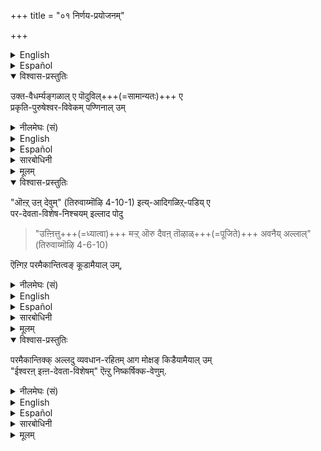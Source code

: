 +++
title = "०१ निर्णय-प्रयोजनम्"

+++
<details><summary>English</summary>

WHY SHOULD WE DETERMINE WHO THE SUPREME DEITY IS:
</details>

<details><summary>Español</summary>

WHY SHOULD WE DETERMINE WHO THE SUPREME DEITY IS:
</details>

<details open><summary>विश्वास-प्रस्तुतिः</summary>

उक्त-वैधर्म्यङ्गळाल् ए पॊदुविल्+++(=सामान्यतः)+++ ए  
प्रकृति-पुरुषेश्वर-विवेकम् पण्णिनाल् उम्  
</details>

<details><summary>नीलमेघः (सं)</summary>

उक्त-वैधर्म्यैः सामान्यतः प्रकृति-पुरुषेश्वर-विवेके कृतेऽपि
</details>

<details><summary>English</summary>

All 'reals' have been classified into matter ( Prakṛti), the individual self and the Supreme Self or Iśvara  
on the basis of the differences among them pointed out before.  
</details>

<details><summary>Español</summary>

All 'reals' have been classified into matter ( Prakṛti), the individual self and the Supreme Self or Iśvara  
on the basis of the differences among them pointed out before.  
</details>

<details><summary>सारबोधिनी</summary>

मुऩ्ऩधिकारत्तिऱ् ‌चॊऩ्ऩ चिदचिदीश्वरतत्वत्रयज्ञानत्तालेय् ए  
अमृतत्वसिद्धिय् उण्ड् ऎऩ्ऱु उपनिषत्तुक्कळिल् सॊल्लियिरुक्क,  
परदेवतानिर्णयमॆदऱ्‌कागवॆऩ्ऩ वरुळिच्चॆय्गिऱार् उक्तवैधर्म्यङ्गळाले इति ।  
उक्तवैधर्म्यङ्गळ् - गुणत्रयाश्रयत्व, अणुत्वे सति चेतनत्व, विभुत्वे सति चेतनत्वादिकळ्.  
पॊदुविले - विष्णुब्रह्मरुद्रसाधारणमाग.  
विभुत्वे सति चेतनत्वादिकळ् ब्रह्मविष्णुरुद्रादिकळिलॆवर्गळीश्वरनानालुमवर्गळुक्कु साधारणमागुमिऱे. 

</details>

<details><summary>मूलम्</summary>

उक्तवैधर्म्यङ्गळाले पॊदुविले प्रकृतिपुरुषेश्वरविवेकम् पण्णिनालुम् "ऒऩ्ऱुन्देवुम्" (तिरुवाय्मॊऴि 4-10-1) इत्यादिगळिऱ्‌पडिये 
</details>

<details open><summary>विश्वास-प्रस्तुतिः</summary>

"ऒऩ्ऱ् उऩ् देवुम्" (तिरुवाय्मॊऴि 4-10-1) इत्य्-आदिगळिऱ्‌-पडिय् ए  
पर-देवता-विशेष-निश्चयम् इल्लाद पोदु  

> "उऩ्ऩित्तु+++(=ध्यात्वा)+++ मऱ्ऱ् ऒरु दैवऩ् तॊऴाळ्+++(=पूजिते)+++ अवनैय् अल्लाल्" (तिरुवाय्मॊऴि 4-6-10)  

ऎऩ्गिऱ परमैकान्तित्वङ् कूडामैयाल् उम्,  
</details>

<details><summary>नीलमेघः (सं)</summary>

"ऒऩ्ऱुन्देवुम्" ("एकीभवन्त्या देवजातेः " ) इत्य्-आद्य्-उक्त-रीत्या  
परदेवता-विशेष-निश्चयस्याभावे  

> “स्मृत्वाऽन्यं कमपि देवं  
> न श्रयेत् (सा) तं विना" 

इत्य्-उक्तस्य परमैकान्तित्वस्यायोगात्  

</details>

<details><summary>English</summary>

(From a knowledge of this classification alone),  
it is not possible to attain supreme devotion to a single deity to the exclusion of all others,  
unless the truth as to who is the Supreme Deity has been ascertained  
as in the words of the Alwar:  

> "She will not worship any god other than Bhagavān  
> nor dream of any such god". 
</details>

<details><summary>Español</summary>

(From a knowledge of this classification alone),  
it is not possible to attain supreme devotion to a single deity to the exclusion of all others,  
unless the truth as to who is the Supreme Deity has been ascertained  
as in the words of the Alwar:  

> "She will not worship any god other than Bhagavān  
> nor dream of any such god". 
</details>

<details><summary>सारबोधिनी</summary>

ऒऩ्ऱुम् तेवुमित्यादिकळिऱ्‌पडिये.  
ऒऩ्ऱुम् तेवुमॆऩ्गिऱ तिरुवाय्मॊऴि नालाम्बत्तिल् पत्तावदु तिरुवाय्मॊऴि.  
इङ्गु आदिपदत्ताल् "तिण्णम् वीडु" इत्यादिकळुक्कु ग्रहणम्.  
इत्यादिकळिऱ्‌पडिये - इत्यादिकळिल् निश्चयित्तबडिये.  

परदेवता-विशेष-निश्चयम् इल्लादबोदु -  

> "पेस निऩ्ऱ सिवनुक्क् उम्  
पिरमऩ् तनक्कुम् पिऱर्क्कुम् नायगऩ् अवऩ् ए" 

ऎऩ्गिऱबडि नारायणने परतत्वमॆऩ्गिऱ निश्चयम् इल्लादबोदु.  

उऩ्ऩित्तु इत्यादि ।  
अवनैय् अल्लाल् - भगवानैविट्टु,  
मऱ्ऱॊरु तैवम् - मऱ्ऱॊरु दैवत्तै.  
उऩ्ऩित्तुत् तॊऴाळ् - परत्वेन निनैत्तुत् तॊऴाळ् ऎऩ्ऱ-बडि,  
ऎऩ्गिऱ परमैकान्तित्वङ् गूडामैयाल् उम् इति ।  
एकस्मिन् अन्तः – परत्वेन उपायत्वेन उपेयत्वेन च निश्चयः एकान्तः ।  
एकान्तः अस्यास्तीति एकान्ती ।  
परमश् चासौ एकान्ती च परमैकान्ती  
तस्य भावः परमैकान्तित्वम्.  
अदु परदेवतानिर्णयमिल्लाद ऒरुवनुक्कु इरुन्दालुम्  
इदु रुद्रादिविषयत्तिलुङ् गूडुमागैयाल्  
अवनुक्कु देवतान्तर-वैमुख्य सहितमाऩ  
 
> "उऩ्ऩित्तु मऱ्ऱॊरु तैवम् तॊऴाळवनैयल्लाल्"  

ऎऩ्ऱु कॊण्डाडप्पडुगिऱ पारमैकान्त्यम् घटियातॆऩ्ऱु करुत्तु.  
</details>

<details><summary>मूलम्</summary>

"ऒऩ्ऱुन्देवुम्" (तिरुवाय्मॊऴि 4-10-1) इत्यादिगळिऱ्‌पडिये  
परदेवताविशेषनिश्चयमिल्लाद पोदु "उऩ्ऩित्तु मऱ्ऱॊरु दैवऩ् दॊऴाळवनैयल्लाल्" (तिरुवाय्मॊऴि 4-6-10) ऎऩ्गिऱ परमैकान्तित्वङ्गूडामैयालुम्,  
</details>

<details open><summary>विश्वास-प्रस्तुतिः</summary>

परमैकान्तिक्क् अल्लदु व्यवधान-रहितम् आग मोक्षङ् किडैयामैयाल् उम्  
"ईश्वरऩ् इऩ्ऩ-देवता-विशेषम्" ऎऩ्ऱु निष्कर्षिक्क-वेणुम्. 
</details>

<details><summary>नीलमेघः (सं)</summary>

परमैकान्ति-व्यतिरिक्तस्य व्यवधान-रहित-मोक्षासिद्धेः  
"ईश्वरो ऽमुक-देवता-विशेष"  
इति निष्कर्षणीयम् ।
</details>

<details><summary>English</summary>

Further, to no one but the exclusive devotee of the Supreme Deity,  
is mokṣa  possible of attainment without delay.  
So it is necessary to decide who is the Supreme Deity.
</details>

<details><summary>Español</summary>

Further, to no one but the exclusive devotee of the Supreme Deity,  
is mokṣa  possible of attainment without delay.  
So it is necessary to decide who is the Supreme Deity.
</details>

<details><summary>सारबोधिनी</summary>

इप्पडि वैमुख्यम् इल्लाद रुद्रभक्तऩाऩ परमैकान्तिक्कुम् 

> ‘‘शङ्करस्य तु यो भक्तस्  
सप्तजन्मान्तरं नरः ।  
तस्यैव तु प्रसादेन  
विष्णुभक्तः प्रजायते’’ 

इत्यादि क्रमत्ताले मोक्षम् किडैक्कलामेयॆऩ्ऩ वरुळिच्चॆय्गिऱार् परमैकान्तिक्कल्लदु व्यवधानरहितमाग मोक्षङ्गिडैयामैयालुमिति ।  
इङ्गु परमैकान्तिशब्दम् वैमुख्य सहित-परमैकान्तिपरम्.  
इदनाल् जन्मान्तरव्यवधानमिल्लामल् मोक्षत्तैयबेक्षिक्कुमवनुक्कु वैमुख्यसहितपारमैकान्त्यमे वेण्डुमागैयालुम् अदु परदेवतानिर्णयमिल्लामल् सिद्धिक् कादागैयालुम् तऩ्ऩिर्णयार्थमिव्वधिकारारम्भम् आवश्यकमॆऩ्ऱु ज्ञापितमागिऱदु. 

ईश्वरऩ् - पूर्वाधिकारत्तिल् विभुत्वे सति चेतनत्वम् इत्यादिलक्षणङ्गळोडु ब्रह्मरुद्रादिसाधारणमागच् चॊल्लप्पट्ट ईश्वरऩ्.  
इऩ्ऩ देवताविशेषम् - नारायणाख्यदेवताविशेषम्. निष्कर्षिक्कवेणुम् - अनेकव्यक्तिकळीश्वरनाग प्रसक्तमाम्बोदु प्रमाणोपपत्तिकळाले नारायणनॊरुवने ईश्वरनॆऩ्ऱु निश्चयिक्कवेण्डुमॆऩ्ऱबडि.  
</details>

<details><summary>मूलम्</summary>

परमैकान्तिक्कल्लदु व्यवधानरहितमाग मोक्षङ् गिडैयामैयालुम्  
ईश्वरनिऩ्ऩ देवताविशेषम् ऎऩ्ऱु निष्कर्षिक्कवेणुम्. 
</details>


